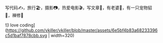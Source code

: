 
写代码:writing_hand:，旅行:beach_umbrella:，摄影:camera:，热爱电影:clapper:，写文章:book:，有老婆:girl:，有一只宠物貂:skunk:，禅修:pray:

![I love coding](https://github.com/vkiller/vkiller/blob/master/assets/6e5bf4b83a68233396c5d1baf7878cbb.svg | width=320)
